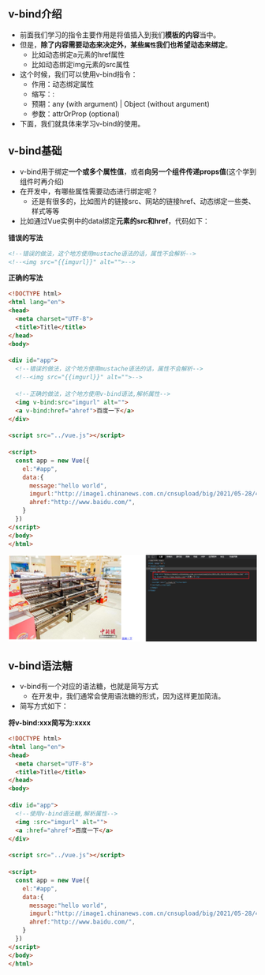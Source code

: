## v-bind介绍

- 前面我们学习的指令主要作用是将值插入到我们**模板的内容**当中。
- 但是，**除了内容需要动态来决定外，某些`属性`我们也希望动态来绑定**。
  - 比如动态绑定a元素的href属性
  - 比如动态绑定img元素的src属性
- 这个时候，我们可以使用v-bind指令：
  - 作用：动态绑定属性
  - 缩写：:
  - 预期：any (with argument) | Object (without argument)
  - 参数：attrOrProp (optional)
- 下面，我们就具体来学习v-bind的使用。

## v-bind基础

- v-bind用于绑定**一个或多个属性值**，或者**向另一个组件传递props值**(这个学到组件时再介绍)
- 在开发中，有哪些属性需要动态进行绑定呢？
  - 还是有很多的，比如图片的链接src、网站的链接href、动态绑定一些类、样式等等
- 比如通过Vue实例中的data绑定**元素的src和href**，代码如下：

**错误的写法**

```html
<!--错误的做法，这个地方使用mustache语法的话，属性不会解析-->
<!--<img src="{{imgurl}}" alt="">-->
```

**正确的写法**

```html
<!DOCTYPE html>
<html lang="en">
<head>
  <meta charset="UTF-8">
  <title>Title</title>
</head>
<body>

<div id="app">
  <!--错误的做法，这个地方使用mustache语法的话，属性不会解析-->
  <!--<img src="{{imgurl}}" alt="">-->

  <!--正确的做法，这个地方使用v-bind语法,解析属性-->
  <img v-bind:src="imgurl" alt="">
  <a v-bind:href="ahref">百度一下</a>
</div>

<script src="../vue.js"></script>

<script>
  const app = new Vue({
    el:"#app",
    data:{
      message:"hello world",
      imgurl:"http://image1.chinanews.com.cn/cnsupload/big/2021/05-28/4-426/a9c289af870d4199a77c896bac89fa2b.jpg",
      ahref:"http://www.baidu.com/",
    }
  })
</script>
</body>
</html>
```

![Snipaste_2021-08-09_04-55-37](image/Snipaste_2021-08-09_04-55-37.png)

## v-bind语法糖

- v-bind有一个对应的语法糖，也就是简写方式
  - 在开发中，我们通常会使用语法糖的形式，因为这样更加简洁。
- 简写方式如下：

**将v-bind:xxx简写为:xxxx**

```html
<!DOCTYPE html>
<html lang="en">
<head>
  <meta charset="UTF-8">
  <title>Title</title>
</head>
<body>

<div id="app">
  <!--使用v-bind语法糖,解析属性-->
  <img :src="imgurl" alt="">
  <a :href="ahref">百度一下</a>
</div>

<script src="../vue.js"></script>

<script>
  const app = new Vue({
    el:"#app",
    data:{
      message:"hello world",
      imgurl:"http://image1.chinanews.com.cn/cnsupload/big/2021/05-28/4-426/a9c289af870d4199a77c896bac89fa2b.jpg",
      ahref:"http://www.baidu.com/",
    }
  })
</script>
</body>
</html>
```

